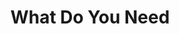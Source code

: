 ---
pid: ch777
title: What Do You Need
location_transcription: Love Park
coordinates: "[-75.165538798308, 39.954194665537]"
zipcode: '19063'
gen_neighborhood: 
neighborhood: 
outside_phl: 'Media PA '
age: '22'
age_range: 20-29
instagram: 
image_file_name: ch_777.jpg
proposal_transcription: |-
  LOVE [LOVE statue form] but different... you can interact with it by entering whatever you need @ that time (strength, peace, etc.) and the monument morphs into that.
  COURAGE, ART, PEACE, and son on...
topic: Brotherly Love,Uplifting
topic_summary: 0, 0, 0
type: Interactive,Sculpture Statue,Digital Project
keywords_other: strength, peace, courage
credit: Christina
image_labels: 
twitter: 
facebook: 
permalink: "/monuments/ch777/"
layout: item-page
---